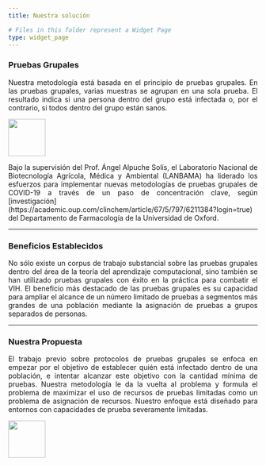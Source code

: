 ```yaml
---
title: Nuestra solución

# Files in this folder represent a Widget Page
type: widget_page
---
```


<h3>Pruebas Grupales</h3>

<p style='text-align: justify'>Nuestra metodología está basada en el principio de pruebas grupales. En las pruebas grupales, varias muestras se agrupan en una sola prueba. El resultado indica si una persona dentro del grupo está infectada o, por el contrario, si todos dentro del grupo están sanos.</p>

<img src='../uploads/pruebasgrupales.png' height="75"/>

<p style='text-align: justify'>Bajo la supervisión del Prof. Ángel Alpuche Solís, el Laboratorio Nacional de Biotecnología Agrícola, Médica y Ambiental (LANBAMA) ha liderado los esfuerzos para implementar nuevas metodologías de pruebas grupales de COVID-19 a través de un paso de concentración clave, según [investigación](https://academic.oup.com/clinchem/article/67/5/797/6211384?login=true) del Departamento de Farmacología de la Universidad de Oxford.</p>

<hr>

<h3>Beneficios Establecidos</h3>

<p style='text-align: justify'>No sólo existe un corpus de trabajo substancial sobre las pruebas grupales dentro del área de la teoría del aprendizaje computacional, sino también se han utilizado pruebas grupales con éxito en la práctica para combatir el VIH. El beneficio más destacado de las pruebas grupales es su capacidad para ampliar el alcance de un número limitado de pruebas a segmentos más grandes de una población mediante la asignación de pruebas a grupos separados de personas.</p>

<hr>

<h3>Nuestra Propuesta</h3>

<p style='text-align: justify'>El trabajo previo sobre protocolos de pruebas grupales se enfoca en empezar por el objetivo de establecer quién está infectado dentro de una población, e intentar alcanzar este objetivo con la cantidad mínima de pruebas. Nuestra metodología le da la vuelta al problema y formula el problema de maximizar el uso de recursos de pruebas limitadas como un problema de asignación de recursos. Nuestro enfoque está diseñado para entornos con capacidades de prueba severamente limitadas.</p>

<img src='../uploads/steps.png' height="75"/>
